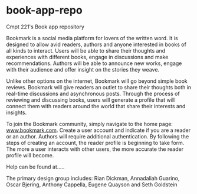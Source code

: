 # book-app-repo
Cmpt 221's Book app repository

Bookmark is a social media platform for lovers of the written word. It is designed to allow avid readers, authors and anyone interested in books of all kinds to interact. Users will be able to share their thoughts and experiences with different books, engage in discussions and make recommendations. Authors will be able to announce new works, engage with their audience and offer insight on the stories they weave.

Unlike other options on the internet, Bookmark will go beyond simple book reviews. Bookmark will give readers an outlet to share their thoughts both in real-time discussions and asynchronous posts. Through the process of reviewing and discussing books, users will generate a profile that will connect them with readers around the world that share their interests and insights.

To join the Bookmark community, simply navigate to the home page: www.bookmark.com. Create a user account and indicate if you are a reader or an author. Authors will require additional authentication. By following the steps of creating an account, the reader profile is beginning to take form. The more a user interacts with other users, the more accurate the reader profile will become.

Help can be found at…..

The primary design group includes: Rian Dickman, Annadaliah Guarino, Oscar Bjering, Anthony Cappella, Eugene Quayson and Seth Goldstein 